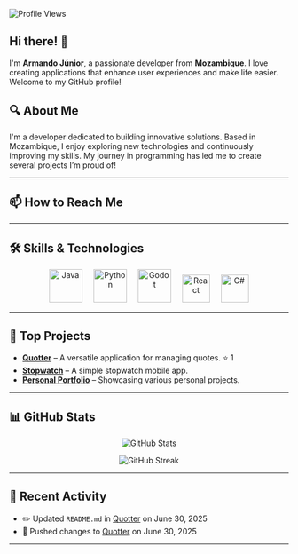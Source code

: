 ![Profile Views](https://komarev.com/ghpvc/?username=ArmandoDevJr258&label=Profile%20views&color=0e75b6&style=flat)

## Hi there! 👋

I'm **Armando Júnior**, a passionate developer from **Mozambique**. I love creating applications that enhance user experiences and make life easier. Welcome to my GitHub profile!

## 🔍 About Me

I'm a developer dedicated to building innovative solutions. Based in Mozambique, I enjoy exploring new technologies and continuously improving my skills. My journey in programming has led me to create several projects I’m proud of!

---

## 📫 How to Reach Me


---

## 🛠 Skills & Technologies

<div align="center">
  <img src="https://skillicons.dev/icons?i=java" height="60" alt="Java" />
  <img width="12" />
  <img src="https://skillicons.dev/icons?i=py" height="60" alt="Python" />
  <img width="12" />
  <img src="https://skillicons.dev/icons?i=godot" height="60" alt="Godot" />
  <img width="12" />
  <img src="https://cdn.jsdelivr.net/gh/devicons/devicon/icons/react/react-original.svg" height="50" alt="React" />
  <img width="12" />
  <img src="https://cdn.jsdelivr.net/gh/devicons/devicon/icons/csharp/csharp-original.svg" height="50" alt="C#" />
</div>

---

## 🚀 Top Projects

- [**Quotter**](https://github.com/ArmandoDevJr258/Quotter) – A versatile application for managing quotes. ⭐ 1  
- [**Stopwatch**](https://github.com/ArmandoDevJr258/stopwatch) – A simple stopwatch mobile app.  
- [**Personal Portfolio**](https://github.com/ArmandoDevJr258/ArmandoDevJr258) – Showcasing various personal projects.

---

## 📊 GitHub Stats

<p align="center">
  <img src="https://github-readme-stats.vercel.app/api?username=ArmandoDevJr258&show_icons=true&theme=radical" alt="GitHub Stats" />
</p>

<p align="center">
  <img src="https://github-readme-streak-stats.herokuapp.com/?user=ArmandoDevJr258&theme=radical" alt="GitHub Streak" />
</p>

---

## 📝 Recent Activity

- ✏️ Updated `README.md` in [Quotter](https://github.com/ArmandoDevJr258/Quotter) on June 30, 2025  
- 🚀 Pushed changes to [Quotter](https://github.com/ArmandoDevJr258/Quotter) on June 30, 2025

---


